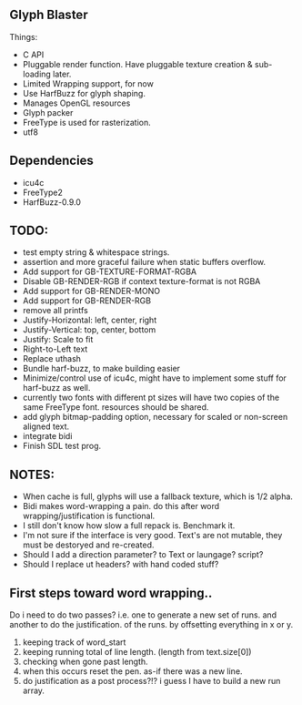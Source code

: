 Glyph Blaster
---------------

Things:
  * C API
  * Pluggable render function.  Have pluggable texture creation & sub-loading later.
  * Limited Wrapping support, for now
  * Use HarfBuzz for glyph shaping.
  * Manages OpenGL resources
  * Glyph packer
  * FreeType is used for rasterization.
  * utf8

Dependencies
-----------------
  * icu4c
  * FreeType2
  * HarfBuzz-0.9.0

TODO:
-----------------
* test empty string & whitespace strings.
* assertion and more graceful failure when static buffers overflow.
* Add support for GB-TEXTURE-FORMAT-RGBA
* Disable GB-RENDER-RGB if context texture-format is not RGBA
* Add support for GB-RENDER-MONO
* Add support for GB-RENDER-RGB
* remove all printfs
* Justify-Horizontal: left, center, right
* Justify-Vertical: top, center, bottom
* Justify: Scale to fit
* Right-to-Left text
* Replace uthash
* Bundle harf-buzz, to make building easier
* Minimize/control use of icu4c, might have to implement some stuff for harf-buzz as well.
* currently two fonts with different pt sizes will have two copies of the same FreeType font.
  resources should be shared.
* add glyph bitmap-padding option, necessary for scaled or non-screen aligned text.
* integrate bidi
* Finish SDL test prog.

NOTES:
----------------
* When cache is full, glyphs will use a fallback texture, which is 1/2 alpha.
* Bidi makes word-wrapping a pain.  do this after word wrapping/justification is functional.
* I still don't know how slow a full repack is. Benchmark it.
* I'm not sure if the interface is very good.
  Text's are not mutable, they must be destoryed and re-created.
* Should I add a direction parameter? to Text or laungage? script?
* Should I replace ut headers? with hand coded stuff?

First steps toward word wrapping..
-------------------------------------

Do i need to do two passes?  i.e. one to generate a new set of runs.
and another to do the justification. of the runs. by offsetting everything in x or y.

1) keeping track of word_start
2) keeping running total of line length. (length from text.size[0])
3) checking when gone past length.
4) when this occurs reset the pen. as-if there was a new line.
5) do justification as a post process?!? i guess I have to build a new run array.
